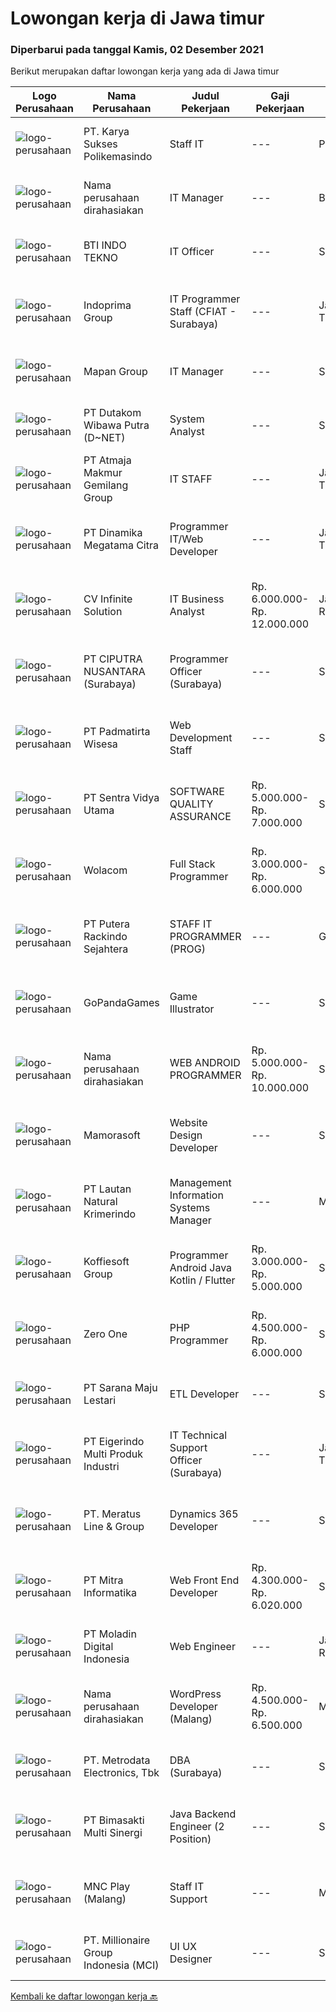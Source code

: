 
  # Lowongan kerja di Jawa timur

  ### Diperbarui pada tanggal Kamis, 02 Desember 2021

  Berikut merupakan daftar lowongan kerja yang ada di Jawa timur

  |Logo Perusahaan | Nama Perusahaan | Judul Pekerjaan | Gaji Pekerjaan | Lokasi | Deskripsi | Tanggal diunggah | Pranala |
  | -------------- | --------------- | --------------- | --------- | --------- | -------------- | ------- | ----------- |
  |![logo-perusahaan](https://image-service-cdn.seek.com.au/e66faf328c810a518e14043d592e1c6668816d49/ee4dce1061f3f616224767ad58cb2fc751b8d2dc)|PT. Karya Sukses Polikemasindo|Staff IT|---|Pasuruan|·        Usia maksimal 35 tahun·        Pendidikan terkahir minimal S1·        Pengalaman kerja di dunia IT minimal 2 tahun·        Mengusai software...|Rabu, 01 Desember 2021|https://www.jobstreet.co.id/id/job/staff-it-3706978?token=0~cd0fcfcc-9bff-4735-9bf7-9d84132c91d7&sectionRank=1&jobId=jobstreet-id-job-3706978|
|![logo-perusahaan](https://us.123rf.com/450wm/pavelstasevich/pavelstasevich1811/pavelstasevich181101027/112815900-stock-vector-no-image-available-icon-flat-vector.jpg?ver=6)|Nama perusahaan dirahasiakan|IT Manager|---|Bali|Pendidikan minimal S1 segala jurusan Memiliki pengetahuan mengenai PHP dan bahasa pemrograman lainnya atau menguasai jaringan Gaji negotiable...|Selasa, 30 November 2021|https://www.jobstreet.co.id/id/job/it-manager-3704071?token=0~cd0fcfcc-9bff-4735-9bf7-9d84132c91d7&sectionRank=2&jobId=jobstreet-id-job-3704071|
|![logo-perusahaan](https://us.123rf.com/450wm/pavelstasevich/pavelstasevich1811/pavelstasevich181101027/112815900-stock-vector-no-image-available-icon-flat-vector.jpg?ver=6)|BTI INDO TEKNO|IT Officer|---|Surabaya|WHO WE ARE We are a military contractor working with some of the best-known companies from around the world to enhance Indonesia’s military and law...|Selasa, 30 November 2021|https://www.jobstreet.co.id/id/job/it-officer-3706396?token=0~cd0fcfcc-9bff-4735-9bf7-9d84132c91d7&sectionRank=3&jobId=jobstreet-id-job-3706396|
|![logo-perusahaan](https://image-service-cdn.seek.com.au/98db6d222e30b3390f5b0f1a69701ee0a17b6b20/ee4dce1061f3f616224767ad58cb2fc751b8d2dc)|Indoprima Group|IT Programmer Staff (CFIAT - Surabaya)|---|Jawa Timur|Kualifikasi: Minimal S1 Teknik Informatika/ Sistem Informasi/ Ilmu Komputer dengan IPK min 3,00 Berpengalaman kerja sebagai IT Staff minimal 2 tahun...|Rabu, 01 Desember 2021|https://www.jobstreet.co.id/id/job/it-programmer-staff-cfiat-surabaya-3707090?token=0~cd0fcfcc-9bff-4735-9bf7-9d84132c91d7&sectionRank=4&jobId=jobstreet-id-job-3707090|
|![logo-perusahaan](https://image-service-cdn.seek.com.au/470a7d61d5a3399f6ba34f865cbcf7a9dc2e3fc5/ee4dce1061f3f616224767ad58cb2fc751b8d2dc)|Mapan Group|IT Manager|---|Surabaya|Kualifikasi: Lulusan Pendidikan : S1 Teknik Informatika, Teknik Komputer, atau sejenisnya. Pengalaman di bidang IT (software dan hardware) minimal 3...|Senin, 29 November 2021|https://www.jobstreet.co.id/id/job/it-manager-3704732?token=0~cd0fcfcc-9bff-4735-9bf7-9d84132c91d7&sectionRank=5&jobId=jobstreet-id-job-3704732|
|![logo-perusahaan](https://image-service-cdn.seek.com.au/596b4a55d08359a51386500fde8a97557c8073a3/ee4dce1061f3f616224767ad58cb2fc751b8d2dc)|PT Dutakom Wibawa Putra (D~NET)|System Analyst|---|Surabaya|Melakukan analisa terhadap sistem/aplikasi yang ada beserta referensi dan dokumen penunjang sistem/aplikasi. Melakukan analisa kebutuhan sistem....|Rabu, 01 Desember 2021|https://www.jobstreet.co.id/id/job/system-analyst-3697007?token=0~cd0fcfcc-9bff-4735-9bf7-9d84132c91d7&sectionRank=6&jobId=jobstreet-id-job-3697007|
|![logo-perusahaan](https://image-service-cdn.seek.com.au/ec691d5ad861d3121a6b98f41f998a9a711afa5f/ee4dce1061f3f616224767ad58cb2fc751b8d2dc)|PT Atmaja Makmur Gemilang Group|IT STAFF|---|Jawa Timur|Installing and configuring computer hardware, software, systems, networks, printers, and scanners Monitoring and maintaining computer systems and...|Senin, 29 November 2021|https://www.jobstreet.co.id/id/job/it-staff-3704877?token=0~cd0fcfcc-9bff-4735-9bf7-9d84132c91d7&sectionRank=7&jobId=jobstreet-id-job-3704877|
|![logo-perusahaan](https://image-service-cdn.seek.com.au/2bca4fae223c3ff5e2a7e3a922f50a1fd8915c52/ee4dce1061f3f616224767ad58cb2fc751b8d2dc)|PT Dinamika Megatama Citra|Programmer IT/Web Developer|---|Jawa Timur|Kualifikasi: Pendidikan D3/S1 Jurusan Teknik komputer IT &amp; Mekatronika (diutamakan dalam bidang Web Developer) Usia maks. 29 tahun Memiliki...|Rabu, 01 Desember 2021|https://www.jobstreet.co.id/id/job/programmer-it-web-developer-3707642?token=0~cd0fcfcc-9bff-4735-9bf7-9d84132c91d7&sectionRank=8&jobId=jobstreet-id-job-3707642|
|![logo-perusahaan](https://image-service-cdn.seek.com.au/56b5c687b70921e14aef5f4e25daf5f16805eb94/ee4dce1061f3f616224767ad58cb2fc751b8d2dc)|CV Infinite Solution|IT Business Analyst|Rp. 6.000.000-Rp. 12.000.000|Jakarta Raya|Works from home is our advantage, there's never been a better time to work from home Monday to Friday 9 Hours / day Having own PC / Laptop minimal...|Selasa, 30 November 2021|https://www.jobstreet.co.id/id/job/it-business-analyst-3706540?token=0~cd0fcfcc-9bff-4735-9bf7-9d84132c91d7&sectionRank=9&jobId=jobstreet-id-job-3706540|
|![logo-perusahaan](https://image-service-cdn.seek.com.au/8b575314dc0740730932af86db6368b95a04fc02/ee4dce1061f3f616224767ad58cb2fc751b8d2dc)|PT CIPUTRA NUSANTARA (Surabaya)|Programmer Officer (Surabaya)|---|Surabaya|Qualification: Bachelor’s degree in ICT / Computer Science with a minimum GPA of 3.00 Mastered the method of SDLC in creating web applications using...|Rabu, 01 Desember 2021|https://www.jobstreet.co.id/id/job/programmer-officer-surabaya-3706923?token=0~cd0fcfcc-9bff-4735-9bf7-9d84132c91d7&sectionRank=10&jobId=jobstreet-id-job-3706923|
|![logo-perusahaan](https://image-service-cdn.seek.com.au/6e9a55da35db3fc03b2a1540fd4fcbf3df04913c/ee4dce1061f3f616224767ad58cb2fc751b8d2dc)|PT Padmatirta Wisesa|Web Development Staff|---|Surabaya|Job Description : Participate in all aspects of web applications development life-cycle (developing, debugging, testing, deployment and maintenance)...|Selasa, 30 November 2021|https://www.jobstreet.co.id/id/job/web-development-staff-3706068?token=0~cd0fcfcc-9bff-4735-9bf7-9d84132c91d7&sectionRank=11&jobId=jobstreet-id-job-3706068|
|![logo-perusahaan](https://image-service-cdn.seek.com.au/89a4b4d8e6af0c01c230c2b1f638fbea996731cb/ee4dce1061f3f616224767ad58cb2fc751b8d2dc)|PT Sentra Vidya Utama|SOFTWARE QUALITY ASSURANCE|Rp. 5.000.000-Rp. 7.000.000|Surabaya|Kualifikasi: Pendidikan Minimal D3 Teknik Informatika/Sistem Informasi Minimal 3 tahun di bidang IT/ bidang yang sesuai Mampu berkomunikasi dengan...|Rabu, 01 Desember 2021|https://www.jobstreet.co.id/id/job/software-quality-assurance-3706938?token=0~cd0fcfcc-9bff-4735-9bf7-9d84132c91d7&sectionRank=12&jobId=jobstreet-id-job-3706938|
|![logo-perusahaan](https://image-service-cdn.seek.com.au/f7b3d69cd8837cc011d589202982379f3c765d57/ee4dce1061f3f616224767ad58cb2fc751b8d2dc)|Wolacom|Full Stack Programmer|Rp. 3.000.000-Rp. 6.000.000|Surabaya|Kualifikasi Memiliki kemampuan komunikasi yang baik Usia Maksimal 23 fresh graduate Kandidat harus memiliki setidaknya SMA,Diploma, Gelar Sarjana di...|Rabu, 01 Desember 2021|https://www.jobstreet.co.id/id/job/full-stack-programmer-3707240?token=0~cd0fcfcc-9bff-4735-9bf7-9d84132c91d7&sectionRank=13&jobId=jobstreet-id-job-3707240|
|![logo-perusahaan](https://image-service-cdn.seek.com.au/266c01e5136a996e738f91d1d6df3cf7f30f5c3d/ee4dce1061f3f616224767ad58cb2fc751b8d2dc)|PT Putera Rackindo Sejahtera|STAFF IT PROGRAMMER (PROG)|---|Gresik|Tugas: Membuat program dengan PHP, JAVA, Website dan ANDROID Maintenance PHP Code Create PHP Code Bertanggung jawab terhadap semua pekerjaan yang...|Senin, 29 November 2021|https://www.jobstreet.co.id/id/job/staff-it-programmer-prog-3704564?token=0~cd0fcfcc-9bff-4735-9bf7-9d84132c91d7&sectionRank=14&jobId=jobstreet-id-job-3704564|
|![logo-perusahaan](https://image-service-cdn.seek.com.au/4376ee4054c2384ea2fbceec4616a7cdfa51e9a2/ee4dce1061f3f616224767ad58cb2fc751b8d2dc)|GoPandaGames|Game Illustrator|---|Surabaya|Deskripsi Pekerjaan : Membuat image untuk game pada platforn html5, android, dan ios Mampu memecahkan masalah dan berkomunikasi dalam setiap project...|Rabu, 01 Desember 2021|https://www.jobstreet.co.id/id/job/game-illustrator-3707663?token=0~cd0fcfcc-9bff-4735-9bf7-9d84132c91d7&sectionRank=15&jobId=jobstreet-id-job-3707663|
|![logo-perusahaan](https://us.123rf.com/450wm/pavelstasevich/pavelstasevich1811/pavelstasevich181101027/112815900-stock-vector-no-image-available-icon-flat-vector.jpg?ver=6)|Nama perusahaan dirahasiakan|WEB ANDROID PROGRAMMER|Rp. 5.000.000-Rp. 10.000.000|Surabaya|Menguasai bahasa pemrograman web &amp; android, html, php, javascript Mengerti dan mampu menggunakan framework angular, ionix, dll Menguasai database...|Rabu, 01 Desember 2021|https://www.jobstreet.co.id/id/job/web-android-programmer-3706835?token=0~cd0fcfcc-9bff-4735-9bf7-9d84132c91d7&sectionRank=16&jobId=jobstreet-id-job-3706835|
|![logo-perusahaan](https://image-service-cdn.seek.com.au/4f26a20f399fdaddc5ee568c6656157fa7e3346f/ee4dce1061f3f616224767ad58cb2fc751b8d2dc)|Mamorasoft|Website Design Developer|---|Surabaya|DESKRIPSI PEKERJAAN Membuat dan mengembangkan Aplikasi Website  Terbiasa dengan coding PHP Terbiasa dengan Framework Laravel / CI / Yii2 Memperbaiki...|Selasa, 30 November 2021|https://www.jobstreet.co.id/id/job/website-design-developer-3689974?token=0~cd0fcfcc-9bff-4735-9bf7-9d84132c91d7&sectionRank=17&jobId=jobstreet-id-job-3689974|
|![logo-perusahaan](https://image-service-cdn.seek.com.au/b748981387a7675e8ba20c556661ea6420f5e17f/ee4dce1061f3f616224767ad58cb2fc751b8d2dc)|PT Lautan Natural Krimerindo|Management Information Systems Manager|---|Mojokerto|Job Description: Maintains organization’s effectiveness and efficiency by defining and delivering strategic plans for implementing information...|Senin, 29 November 2021|https://www.jobstreet.co.id/id/job/management-information-systems-manager-3703727?token=0~cd0fcfcc-9bff-4735-9bf7-9d84132c91d7&sectionRank=18&jobId=jobstreet-id-job-3703727|
|![logo-perusahaan](https://image-service-cdn.seek.com.au/00a9fbeb5ae99de6ca5168f38c8b48f5a2b179a1/ee4dce1061f3f616224767ad58cb2fc751b8d2dc)|Koffiesoft Group|Programmer Android Java Kotlin / Flutter|Rp. 3.000.000-Rp. 5.000.000|Surabaya|Kualifikasi: Berpengalaman minimal 1 tahun menggunakan Java/Kotlin atau Flutter Memahami akses hardware smartphone seperti Kamera, GPS, Fingerprint...|Rabu, 01 Desember 2021|https://www.jobstreet.co.id/id/job/programmer-android-java-kotlin-flutter-3691433?token=0~cd0fcfcc-9bff-4735-9bf7-9d84132c91d7&sectionRank=19&jobId=jobstreet-id-job-3691433|
|![logo-perusahaan](https://image-service-cdn.seek.com.au/e6eb30f44a711221faacf36ab15f9549916a481b/ee4dce1061f3f616224767ad58cb2fc751b8d2dc)|Zero One|PHP Programmer|Rp. 4.500.000-Rp. 6.000.000|Surabaya|URGENTLY REQUIRED Sebuah perusahaan software developer di Surabaya Timur sedang membutuhkan programmer PHP dengan ketentuan sebagai berikut:• Mampu...|Senin, 29 November 2021|https://www.jobstreet.co.id/id/job/php-programmer-3696511?token=0~cd0fcfcc-9bff-4735-9bf7-9d84132c91d7&sectionRank=20&jobId=jobstreet-id-job-3696511|
|![logo-perusahaan](https://image-service-cdn.seek.com.au/54585994357727f6c63670350d8ae8d1729b6bdd/ee4dce1061f3f616224767ad58cb2fc751b8d2dc)|PT Sarana Maju Lestari|ETL Developer|---|Surabaya|Qualifications : Candidate must possess at least a Diploma, Bachelor's Degree, Computer Science/Information Technology, Engineering...|Selasa, 30 November 2021|https://www.jobstreet.co.id/id/job/etl-developer-3706284?token=0~cd0fcfcc-9bff-4735-9bf7-9d84132c91d7&sectionRank=21&jobId=jobstreet-id-job-3706284|
|![logo-perusahaan](https://image-service-cdn.seek.com.au/e980388084a30bf30c6b238e4b8501465bb4b583/ee4dce1061f3f616224767ad58cb2fc751b8d2dc)|PT Eigerindo Multi Produk Industri|IT Technical Support Officer (Surabaya)|---|Jawa Timur|Tanggung jawab: Memonitor dan mereview pelaksanaan pengelolaan infrastruktur IT melingkupi hardware, server, dan jaringan khususnya melaksanakan...|Jumat, 26 November 2021|https://www.jobstreet.co.id/id/job/it-technical-support-officer-surabaya-3702173?token=0~cd0fcfcc-9bff-4735-9bf7-9d84132c91d7&sectionRank=22&jobId=jobstreet-id-job-3702173|
|![logo-perusahaan](https://image-service-cdn.seek.com.au/ec6e9d7b3b53181e7239d9cf1fdaf38f107d0b49/ee4dce1061f3f616224767ad58cb2fc751b8d2dc)|PT. Meratus Line & Group|Dynamics 365 Developer|---|Surabaya|Analyzing and understanding business requirements and translating those to deliver customizations. Develop high level technical specifications. Drive...|Selasa, 30 November 2021|https://www.jobstreet.co.id/id/job/dynamics-365-developer-3689940?token=0~cd0fcfcc-9bff-4735-9bf7-9d84132c91d7&sectionRank=23&jobId=jobstreet-id-job-3689940|
|![logo-perusahaan](https://image-service-cdn.seek.com.au/f41a3a3e89984f2dabec38a3b33e4fa0e4b94970/ee4dce1061f3f616224767ad58cb2fc751b8d2dc)|PT Mitra Informatika|Web Front End Developer|Rp. 4.300.000-Rp. 6.020.000|Surabaya|About Mitra InformatikaMitra Informatika is an IT company based in Surabaya that positioning itself to become the market leader in providing...|Rabu, 01 Desember 2021|https://www.jobstreet.co.id/id/job/web-front-end-developer-3706904?token=0~cd0fcfcc-9bff-4735-9bf7-9d84132c91d7&sectionRank=24&jobId=jobstreet-id-job-3706904|
|![logo-perusahaan](https://image-service-cdn.seek.com.au/2f5d57381ccba0c9825e4d9de4faaf965d821c14/ee4dce1061f3f616224767ad58cb2fc751b8d2dc)|PT Moladin Digital Indonesia|Web Engineer|---|Jakarta Raya|Responsibility: Design and development of scalable, reliable, and testable Web applications Review designs and code to ensure quality and industry...|Minggu, 28 November 2021|https://www.jobstreet.co.id/id/job/web-engineer-3695996?token=0~cd0fcfcc-9bff-4735-9bf7-9d84132c91d7&sectionRank=25&jobId=jobstreet-id-job-3695996|
|![logo-perusahaan](https://us.123rf.com/450wm/pavelstasevich/pavelstasevich1811/pavelstasevich181101027/112815900-stock-vector-no-image-available-icon-flat-vector.jpg?ver=6)|Nama perusahaan dirahasiakan|WordPress Developer (Malang)|Rp. 4.500.000-Rp. 6.500.000|Malang|Kualifikasi :• Pendidikan minimal SMK/SMA Jurusan Rekayasa Perangkat Lunak• Menguasai Bahasa Inggris menimal secara tertulis• Memiliki pengalaman...|Rabu, 01 Desember 2021|https://www.jobstreet.co.id/id/job/wordpress-developer-malang-3707550?token=0~cd0fcfcc-9bff-4735-9bf7-9d84132c91d7&sectionRank=26&jobId=jobstreet-id-job-3707550|
|![logo-perusahaan](https://image-service-cdn.seek.com.au/0d75518309b56a3cff39daa569b0ba02cc7a22f2/ee4dce1061f3f616224767ad58cb2fc751b8d2dc)|PT. Metrodata Electronics, Tbk|DBA (Surabaya)|---|Surabaya|Requirements:  Punya pengalaman optimalisasi performance sql server &amp; troubleshooting Pengalaman mengenai programing tsql dan stored procedure...|Senin, 29 November 2021|https://www.jobstreet.co.id/id/job/dba-surabaya-3704874?token=0~cd0fcfcc-9bff-4735-9bf7-9d84132c91d7&sectionRank=27&jobId=jobstreet-id-job-3704874|
|![logo-perusahaan](https://image-service-cdn.seek.com.au/3c3597528a656ba0a7299263a04fc9ed9cb02b85/ee4dce1061f3f616224767ad58cb2fc751b8d2dc)|PT Bimasakti Multi Sinergi|Java Backend Engineer (2 Position)|---|Sidoarjo|Ensure that the work targets set by the Spv are met: on time &amp; with quality Collaborate &amp; assist other teams within / across directorates to...|Rabu, 01 Desember 2021|https://www.jobstreet.co.id/id/job/java-backend-engineer-2-position-3690795?token=0~cd0fcfcc-9bff-4735-9bf7-9d84132c91d7&sectionRank=28&jobId=jobstreet-id-job-3690795|
|![logo-perusahaan](https://us.123rf.com/450wm/pavelstasevich/pavelstasevich1811/pavelstasevich181101027/112815900-stock-vector-no-image-available-icon-flat-vector.jpg?ver=6)|MNC Play (Malang)|Staff IT Support|---|Malang|Kualifikasi : Usia maksimal 26 tahun Pendidikan minimal S1 Teknik Informatika Berpengalaman di bidang IT Support atau IT Dekstop minimal 1 tahun...|Selasa, 30 November 2021|https://www.jobstreet.co.id/id/job/staff-it-support-3706283?token=0~cd0fcfcc-9bff-4735-9bf7-9d84132c91d7&sectionRank=29&jobId=jobstreet-id-job-3706283|
|![logo-perusahaan](https://image-service-cdn.seek.com.au/a57a17010a2e98ea9ae554f2e0505d4c4f059bbb/ee4dce1061f3f616224767ad58cb2fc751b8d2dc)|PT. Millionaire Group Indonesia (MCI)|UI UX Designer|---|Surabaya|Kandidat harus memiliki setidaknya Diploma, Gelar Sarjana Setidaknya memiliki 1 tahun pengalaman dalam bidang yang sesuai untuk posisi ini. Lebih...|Selasa, 30 November 2021|https://www.jobstreet.co.id/id/job/ui-ux-designer-3696637?token=0~cd0fcfcc-9bff-4735-9bf7-9d84132c91d7&sectionRank=30&jobId=jobstreet-id-job-3696637|


  [Kembali ke daftar lowongan kerja 🔙](../README.md#daftar-lowongan-kerja)
  